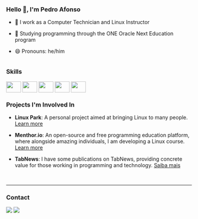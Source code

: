 ### Hello 👋, I'm Pedro Afonso

- 🔭 I work as a Computer Technician and Linux Instructor

- 🌱 Studying programming through the ONE Oracle Next Education program

- 😄 Pronouns: he/him
  
<div style="display: inline-block;">
  <h3>Skills</h3>
  <img align="center" height="30" width="40" src="https://cdn.jsdelivr.net/gh/devicons/devicon/icons/linux/linux-original.svg"/>
  <img align="center" height="30" width="40" src="https://cdn.jsdelivr.net/gh/devicons/devicon/icons/html5/html5-original.svg"/>
  <img align="center" height="30" width="40" src="https://cdn.jsdelivr.net/gh/devicons/devicon/icons/css3/css3-original.svg"/>
  <img align="center" height="30" width="40" src="https://cdn.jsdelivr.net/gh/devicons/devicon/icons/bootstrap/bootstrap-original.svg"/>
  <img align="center" height="30" width="40" src="https://cdn.jsdelivr.net/gh/devicons/devicon/icons/javascript/javascript-original.svg"/>
</div>

### Projects I'm Involved In
- __Linux Park__: A personal project aimed at bringing Linux to many people. [Learn more](https://www.tabnews.com.br/pedromclaro/welcome-to-linux-park)
  
- __Menthor.io__: An open-source and free programming education platform, where alongside amazing individuals, I am developing a Linux course. [Learn more](https://menthor.io)
  
- __TabNews__: I have some publications on TabNews, providing concrete value for those working in programming and technology. [Saiba mais](https://www.tabnews.com.br/pedromclaro)

 <br>

<hr style="height: 1px;">

### Contact

<a href= "https://www.linkedin.com/in/pedroafonsomclaro"><img src="https://img.shields.io/badge/LinkedIn-0077B5?style=for-the-badge&logo=linkedin&logoColor=white"></a>
<a href= "mailto:1p3dro4fons0@gmail.com"><img src= "https://img.shields.io/badge/Gmail-D14836?style=for-the-badge&logo=gmail&logoColor=white"></a>

